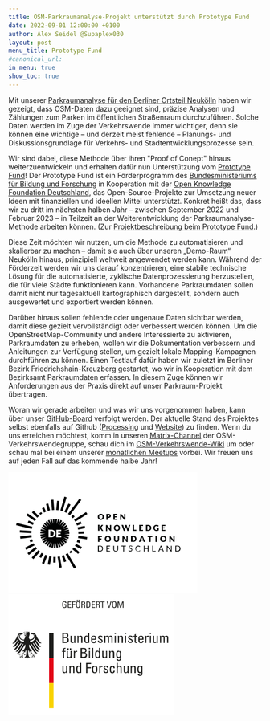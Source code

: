 ```yaml
---
title: OSM-Parkraumanalyse-Projekt unterstützt durch Prototype Fund
date: 2022-09-01 12:00:00 +0100
author: Alex Seidel @Supaplex030
layout: post
menu_title: Prototype Fund
#canonical_url:
in_menu: true
show_toc: true
---
```


Mit unserer [Parkraumanalyse für den Berliner Ortsteil Neukölln](https://parkraum.osm-verkehrswende.org/posts/2021-03-12-parkraumanalyse) haben wir gezeigt, dass OSM-Daten dazu geeignet sind, präzise Analysen und Zählungen zum Parken im öffentlichen Straßenraum durchzuführen. Solche Daten werden im Zuge der Verkehrswende immer wichtiger, denn sie können eine wichtige – und derzeit meist fehlende – Planungs- und Diskussionsgrundlage für Verkehrs- und Stadtentwicklungsprozesse sein.

Wir sind dabei, diese Methode über ihren "Proof of Conept" hinaus weiterzuentwickeln und erhalten dafür nun Unterstützung vom [Prototype Fund](https://prototypefund.de/)! Der Prototype Fund ist ein Förderprogramm des [Bundesministeriums für Bildung und Forschung](https://www.bmbf.de/) in Kooperation mit der [Open Knowledge Foundation Deutschland](https://okfn.de/), das Open-Source-Projekte zur Umsetzung neuer Ideen mit finanziellen und ideellen Mittel unterstützt. Konkret heißt das, dass wir zu dritt im nächsten halben Jahr – zwischen September 2022 und Februar 2023 – in Teilzeit an der Weiterentwicklung der Parkraumanalyse-Methode arbeiten können. (Zur [Projektbeschreibung beim Prototype Fund](https://prototypefund.de/project/parkraumdaten-aus-openstreetmap-prozessierung-und-visualisierung/).)

Diese Zeit möchten wir nutzen, um die Methode zu automatisieren und skalierbar zu machen – damit sie auch über unseren „Demo-Raum“ Neukölln hinaus, prinzipiell weltweit angewendet werden kann. Während der Förderzeit werden wir uns darauf konzentrieren, eine stabile technische Lösung für die automatisierte, zyklische Datenprozessierung herzustellen, die für viele Städte funktionieren kann. Vorhandene Parkraumdaten sollen damit nicht nur tagesaktuell kartographisch dargestellt, sondern auch ausgewertet und exportiert werden können.

Darüber hinaus sollen fehlende oder ungenaue Daten sichtbar werden, damit diese gezielt vervollständigt oder verbessert werden können. Um die OpenStreetMap-Community und andere Interessierte zu aktivieren, Parkraumdaten zu erheben, wollen wir die Dokumentation verbessern und Anleitungen zur Verfügung stellen, um gezielt lokale Mapping-Kampagnen durchführen zu können. Einen Testlauf dafür haben wir zuletzt im Berliner Bezirk Friedrichshain-Kreuzberg gestartet, wo wir in Kooperation mit dem Bezirksamt Parkraumdaten erfassen. In diesem Zuge können wir Anforderungen aus der Praxis direkt auf unser Parkraum-Projekt übertragen.

Woran wir gerade arbeiten und was wir uns vorgenommen haben, kann über unser [GitHub-Board](https://github.com/orgs/osmberlin/projects/1) verfolgt werden. Der aktuelle Stand des Projektes selbst ebenfalls auf Github ([Processing](https://github.com/osmberlin/osm-parking-processing) und [Website](https://github.com/osmberlin/parkraum.osm-verkehrswende.org)) zu finden. Wenn du uns erreichen möchtest, komm in unseren [Matrix-Channel](https://matrix.to/#/#osmberlinverkehr:matrix.org) der OSM-Verkehrswendegruppe, schau dich im [OSM-Verkehrswende-Wiki](https://wiki.openstreetmap.org/wiki/Berlin/Verkehrswende) um oder schau mal bei einem unserer [monatlichen Meetups](https://wiki.openstreetmap.org/wiki/Berlin/Verkehrswende#Meetups) vorbei. Wir freuen uns auf jeden Fall auf das kommende halbe Jahr!

![Logo Prototype Fund](/images/prototype-fund/logo-prototype-fund.svg) ![Logo Bundesministerium für Bildung und Forschung](/images/prototype-fund/logo-bmbf.svg)
